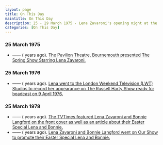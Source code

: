 ```yaml
---
layout: page
title: On This Day
maintitle: On This Day
description: 25 - 29 March 1975 - Lena Zavaroni's opening night at the The Spring Show. 25 March 1976 - Recording of Lena Zavaroni's appearance on the Russell Harty Show ready for boadcast on 9 April 1976.
categories: [On This Day]
---
```


### 25 March 1975
* —— (<span id="age1"></span> years ago). [The Pavilion Theatre, Bournemouth presented The Spring Show Starring Lena Zavaroni.](/theatre/1975/03/25/the-spring-show.html)

### 25 March 1976
* —— (<span id="age2"></span> years ago). [Lena went to the London Weekend Television (LWT) Studios to record her appearance on The Russell Harty Show ready for boadcast on 9 April 1976.](/london%20weekend%20television/1976/04/09/the-russell-harty-show.html)

### 25 March 1978
* —— (<span id="age3"></span> years ago). [The TVTimes featured Lena Zavaroni and Bonnie Langford on the front cover as well as an article about their Easter Special Lena and Bonnie.](/tv%20guides/1978/03/25/tvtimes.html)
* —— (<span id="age4"></span> years ago). [Lena Zavaroni and Bonnie Langford went on Our Show to promote their Easter Special Lena and Bonnie.](/london%20weekend%20television/1978/03/25/our-show.html)

<!-- Script for calculating number of years ago -->
<script>
var dob = '19750325';
var year = Number(dob.substr(0, 4));
var month = Number(dob.substr(4, 2)) - 1;
var day = Number(dob.substr(6, 2));
var today = new Date();
var age1 = today.getFullYear() - year;
if (today.getMonth() < month || (today.getMonth() == month && today.getDate() < day)) {
  age1--;
}
document.getElementById("age1").innerHTML=age1;

var dob = '19760325';
var year = Number(dob.substr(0, 4));
var month = Number(dob.substr(4, 2)) - 1;
var day = Number(dob.substr(6, 2));
var today = new Date();
var age2 = today.getFullYear() - year;
if (today.getMonth() < month || (today.getMonth() == month && today.getDate() < day)) {
  age2--;
}
document.getElementById("age2").innerHTML=age2;

var dob = '19780325';
var year = Number(dob.substr(0, 4));
var month = Number(dob.substr(4, 2)) - 1;
var day = Number(dob.substr(6, 2));
var today = new Date();
var age3 = today.getFullYear() - year;
if (today.getMonth() < month || (today.getMonth() == month && today.getDate() < day)) {
  age3--;
}
document.getElementById("age3").innerHTML=age3;

var dob = '19780325';
var year = Number(dob.substr(0, 4));
var month = Number(dob.substr(4, 2)) - 1;
var day = Number(dob.substr(6, 2));
var today = new Date();
var age4 = today.getFullYear() - year;
if (today.getMonth() < month || (today.getMonth() == month && today.getDate() < day)) {
  age4--;
}
document.getElementById("age4").innerHTML=age4;
</script>
